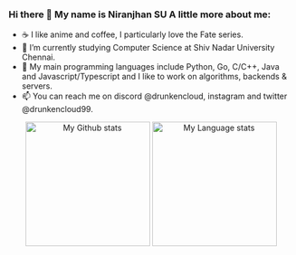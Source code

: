 ### Hi there 👋 My name is Niranjhan SU A little more about me:

- ☕ I like anime and coffee, I particularly love the Fate series.
- 🌱 I’m currently studying Computer Science at Shiv Nadar University Chennai.
- 🔭 My main programming languages include Python, Go, C/C++, Java and Javascript/Typescript and I like to work on algorithms, backends & servers.
- 📫 You can reach me on discord @drunkencloud, instagram and twitter @drunkencloud99.

<div align="center"> 
  <img 
    src="https://github-readme-stats-drunkencloud.vercel.app/api?username=drunkencloud&rank_icon=percentile&show_icons=true&theme=transparent&show=reviews&count_private=true&role=OWNER,ORGANIZATION_MEMBER,COLLABORATOR"
    alt="My Github stats"
    height="220"
  />
  <img 
    src="https://github-readme-stats-drunkencloud.vercel.app/api/top-langs/?username=drunkencloud&hide=javascript,html,css,Jupyter+Notebook&theme=transparent&layout=donut&role=OWNER,ORGANIZATION_MEMBER"
    alt="My Language stats"
    height="220"
  />
</div>
